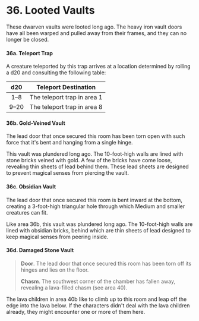 # 36. Looted Vaults

These dwarven vaults were looted long ago. The heavy iron vault doors have all been warped and pulled away from their frames, and they can no longer be closed.

#### 36a. Teleport Trap

A creature teleported by this trap arrives at a location determined by rolling a d20 and consulting the following table:

|  d20 | Teleport Destination        |
|:----:|-----------------------------|
|  1–8 | The teleport trap in area 1 |
| 9–20 | The teleport trap in area 8 |

#### 36b. Gold-Veined Vault

The lead door that once secured this room has been torn open with such force that it's bent and hanging from a single hinge.

This vault was plundered long ago. The 10-foot-high walls are lined with stone bricks veined with gold. A few of the bricks have come loose, revealing thin sheets of lead behind them. These lead sheets are designed to prevent magical senses from piercing the vault.

#### 36c. Obsidian Vault

The lead door that once secured this room is bent inward at the bottom, creating a 3-foot-high triangular hole through which Medium and smaller creatures can fit.

Like area 36b, this vault was plundered long ago. The 10-foot-high walls are lined with obsidian bricks, behind which are thin sheets of lead designed to keep magical senses from peering inside.

#### 36d. Damaged Stone Vault

>**Door**. The lead door that once secured this room has been torn off its hinges and lies on the floor.
>
>**Chasm**. The southwest corner of the chamber has fallen away, revealing a lava-filled chasm (see area 40).
>

The lava children in area 40b like to climb up to this room and leap off the edge into the lava below. If the characters didn't deal with the lava children already, they might encounter one or more of them here.